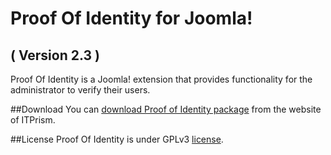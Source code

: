 Proof Of Identity for Joomla! 
==========================
( Version 2.3 )
--------------------------

Proof Of Identity is a Joomla! extension that provides functionality for the administrator to verify their users.

##Download
You can [download Proof of Identity package](http://itprism.com/free-joomla-extensions/ecommerce-gamification/verifying-user-profile) from the website of ITPrism.

##License
Proof Of Identity is under GPLv3 [license](https://raw.githubusercontent.com/ITPrism/Proof-of-Identity/master/LICENSE.txt).